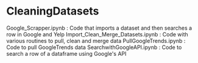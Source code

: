 # CleaningDatasets
Google_Scrapper.ipynb : Code that imports a dataset and then searches a row in Google and Yelp
Import_Clean_Merge_Datasets.ipynb : Code with various routines to pull, clean and merge data
PullGoogleTrends.ipynb : Code to pull GoogleTrends data 
SearchwithGoogleAPI.ipynb : Code to search a row of a dataframe using Google's API
